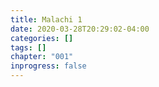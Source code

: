 ```yaml
---
title: Malachi 1
date: 2020-03-28T20:29:02-04:00
categories: []
tags: []
chapter: "001"
inprogress: false
---
```


